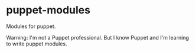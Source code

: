 puppet-modules
==============
Modules for puppet.

Warning: I'm not a Puppet professional. But I know Puppet and I'm learning to write puppet modules.
